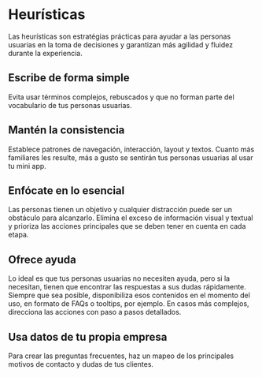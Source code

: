 # Heurísticas

Las heurísticas son estratégias prácticas para ayudar a las personas usuarias en la toma de decisiones y garantizan más agilidad y fluidez durante la experiencia.

## Escribe de forma simple

Evita usar términos complejos, rebuscados y que no forman parte del vocabulario de tus personas usuarias.

## Mantén la consistencia

Establece patrones de navegación, interacción, layout y textos. Cuanto más familiares les resulte, más a gusto se sentirán tus personas usuarias al usar tu mini app.

## Enfócate en lo esencial

Las personas tienen un objetivo y cualquier distracción puede ser un obstáculo para alcanzarlo. Elimina el exceso de información visual y textual y prioriza las acciones principales que se deben tener en cuenta en cada etapa.

## Ofrece ayuda

Lo ideal es que tus personas usuarias no necesiten ayuda, pero si la necesitan, tienen que encontrar las respuestas a sus dudas rápidamente. Siempre que sea posible, disponibiliza esos contenidos en el momento del uso, en formato de FAQs o tooltips, por ejemplo. En casos más complejos, direcciona las acciones con paso a pasos detallados.

## Usa datos de tu propia empresa

Para crear las preguntas frecuentes, haz un mapeo de los principales motivos de contacto y dudas de tus clientes.